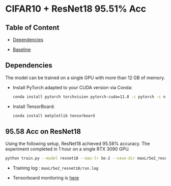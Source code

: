 # CIFAR10 + ResNet18 95.51% Acc






## Table of Content
* [Dependencies](#Dependencies)

* [Baseline](#Baseline)


## Dependencies

The model can be trained on a single GPU with more than 12 GB of memory.

- Install PyTorch adapted to your CUDA version via Conda:
  ```bash
  conda install pytorch torchvision pytorch-cuda=11.8 -c pytorch -c nvidia
  ```
 
- Install TensorBoard: 
  ```bash
  conda install matplotlib tensorboard
  ```

## 95.58 Acc on ResNet18

Using the following setup, ResNet18 achieved 95.58% accuracy. The experiment completed in 1 hour on a single RTX 3090 GPU.

```bash
python train.py --model resnet18 --max-lr 5e-2 --save-dir maxLr5e2_resnet18
```

* Training log : `maxLr5e2_resnet18/run.log`

* Tensorboard monitoring is [here](maxLr5e2_resnet18/events.out.tfevents.1724169146.localhost.localdomain.78424.0)


